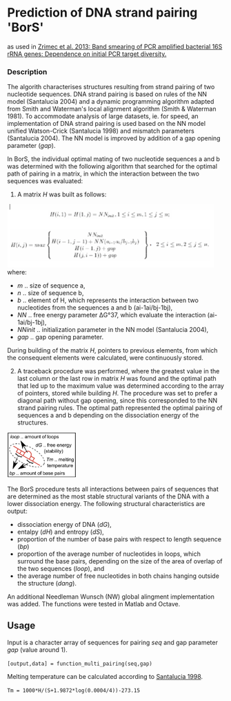 # Prediction of DNA strand pairing 'BorS'
as used in [Zrimec et al. 2013: Band smearing of PCR amplified bacterial 16S rRNA genes: Dependence on initial PCR target diversity.](https://www.sciencedirect.com/science/article/pii/S0167701213002467?via%3Dihub)

### Description

The algorith characterises structures resulting from strand pairing of two nucleotide sequences. DNA strand pairing is based on rules of the NN model (Santalucia 2004) and a dynamic programming algorithm adapted from Smith and Waterman's local alignment algorithm (Smith & Waterman 1981). To accommodate analysis of large datasets, ie. for speed, an implementation of DNA strand pairing is used based on the NN model unified Watson-Crick (Santalucia 1998) and mismatch parameters (Santalucia 2004). The NN model is improved by addition of a gap opening parameter (*gap*).

In BorS, the individual optimal mating of two nucleotide sequences a and b was determined with the following algorithm that searched for the optimal path of pairing in a matrix, in which the interaction between the two sequences was evaluated:

1. A matrix *H* was built as follows:

<img src="https://github.com/JanZrimec/DNA_strand_pairing_BorS/blob/master/Figure1.png" width="480">
  where:

  * *m*	.. size of sequence a,
  * *n* 	.. size of sequence b,
  * *b* 	.. element of H, which represents the interaction between two nucleotides from the 	sequences a and b (ai-1ai/bj-1bj), 
  * *NN* 	.. free energy parameter ΔG°37, which evaluate the interaction (ai-1ai/bj-1bj),
  * *NNinit* 	.. initialization parameter in the NN model (Santalucia 2004),
  * *gap* 	.. gap opening parameter.

  During building of the matrix *H*, pointers to previous elements, from which the consequent elements were calculated, were continuously stored.

2. A traceback procedure was performed, where the greatest value in the last column or the last row in matrix *H* was found and the optimal path that led up to the maximum value was determined according to the array of pointers, stored while building *H*. The procedure was set to prefer a diagonal path without gap opening, since this corresponded to the NN strand pairing rules. The optimal path represented the optimal pairing of sequences a and b depending on the dissociation energy of the structures.

<img src="https://github.com/JanZrimec/DNA_strand_pairing_BorS/blob/master/Figure2.png" width="160">

The BorS procedure tests all interactions between pairs of sequences that are determined as the most stable structural variants of the DNA with a lower dissociation energy. The following structural characteristics are output:
* dissociation energy of DNA (*dG*),
* entalpy (*dH*) and entropy (*dS*),
* proportion of the number of base pairs with respect to length sequence (*bp*)
* proportion of the average number of nucleotides in loops, which surround the base pairs, depending on the size of the area of overlap of the two sequences (*loop*), and 
* the average number of free nucleotides in both chains hanging outside the structure (*dang*).

An additional Needleman Wunsch (NW) global alingment implementation was added. 
The functions were tested in Matlab and Octave.

## Usage

Input is a character array of sequences for pairing *seq* and gap parameter *gap* (value around 1).

```[output,data] = function_multi_pairing(seq,gap)```

Melting temperature can be calculated according to [Santalucia 1998](https://www.pnas.org/content/95/4/1460).

```Tm = 1000*H/(S+1.9872*log(0.0004/4))-273.15```
